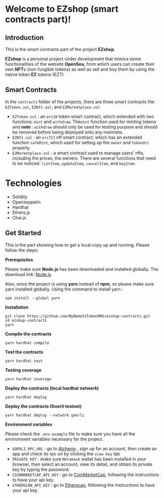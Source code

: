 ﻿# Welcome to EZshop (smart contracts part)!

## Introduction

This is the smart contracts part of the project **EZshop**.  

**EZshop** is a personal project under development that mimics some functionalities of the website **OpenSea**, from which users can create their own **NFT**s (non fungible tokens) as well as sell and buy them by using the native token **EZ** tokens (EZT)

## Smart Contracts

In the `contracts` folder of the projects, there are three smart contracts file: `EZToken.sol`, `EZNft.sol`, and `EZMarketplace.sol`

- `EZToken.sol` : an `erc20` token smart contract, which extended with two functions: `mint` and `withdraw`. The`mint` function used for minting tokens and  **note** : `withdraw` should only be used for testing purpose and should be removed before being deployed onto any mainnets.
- `EZNft.sol` : an `erc721` nft smart contract, which has an extended function `safeMint`, which used for setting up the `owner` and `tokenUri` properly.
- `EZMarketplace.sol` :  a smart contract used to manage users' nfts, including the prices, the owners. There are several functions that need to be noticed: `listItem`, `updateItem`, `cancelItem`, and `buyItem`.


# Technologies

 - Solidity
 - Openzeppelin
 - Hardhat
 - Ethers.js
 - Chai.js

## Get Started

This is the part showing how to get a local copy up and running. Please follow the steps:

**Prerequisites**

Please make sure **Node.js** has been downloaded and installed globally. The download link:  [Node.js](https://nodejs.org/en/download/)

Also, since the project is using **yarn** instead of **npm**, so please make sure yarn installed globally.
Using the command to install yarn :
```
npm install --global yarn 
```
**Installation**

```
git clone https://github.com/MyNameIsTakenOMG/ezshop-contracts.git
cd ezshop-contracts
yarn
```

**Compile the contracts**

```
yarn hardhat compile
```

**Test the contracts**

```
yarn hardhat test
```

**Testing coverage**

```
yarn hardhat coverage
```

**Deploy the contracts (local hardhat network)**

```
yarn hardhat deploy
```

**Deploy the contracts (Goerli testnet)**

```
yarn hardhat deploy --network goerli
```

**Environment variables**

Please check the `.env.example` file to make sure you have all the environment variables necessary for the project.
- `GOERLI_RPC_URL` :  go to [Alchemy](https://www.alchemy.com/) , sign up for an account, then create an app and check its rpc url by clicking the `view key` tab
- `PRIVATE_KEY` : make sure `Metamask` wallet has been installed in your browser, then select an account, view its detail, and obtain its private key by typing the password.
- `COINMARKETCAP_API_KEY` :  go to [CoinMarketCap](https://coinmarketcap.com/api/), following the instructions to have your api key.
- `ETHERSCAN_API_KEY` :  go to [Etherscan](https://etherscan.io/apis), following the instructions to have your api key.




